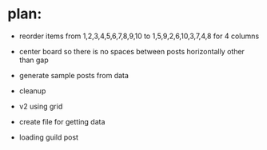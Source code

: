 # plan:
* reorder items from
  1,2,3,4,5,6,7,8,9,10
  to
  1,5,9,2,6,10,3,7,4,8
  for 4 columns
* center board so there is no spaces between posts horizontally other than gap
* generate sample posts from data

* cleanup


* v2 using grid
* create file for getting data
* loading guild post